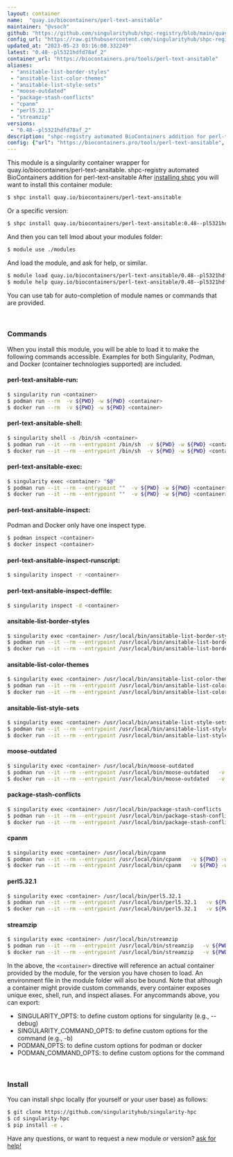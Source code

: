 ```yaml
---
layout: container
name:  "quay.io/biocontainers/perl-text-ansitable"
maintainer: "@vsoch"
github: "https://github.com/singularityhub/shpc-registry/blob/main/quay.io/biocontainers/perl-text-ansitable/container.yaml"
config_url: "https://raw.githubusercontent.com/singularityhub/shpc-registry/main/quay.io/biocontainers/perl-text-ansitable/container.yaml"
updated_at: "2023-05-23 03:16:00.332249"
latest: "0.48--pl5321hdfd78af_2"
container_url: "https://biocontainers.pro/tools/perl-text-ansitable"
aliases:
 - "ansitable-list-border-styles"
 - "ansitable-list-color-themes"
 - "ansitable-list-style-sets"
 - "moose-outdated"
 - "package-stash-conflicts"
 - "cpanm"
 - "perl5.32.1"
 - "streamzip"
versions:
 - "0.48--pl5321hdfd78af_2"
description: "shpc-registry automated BioContainers addition for perl-text-ansitable"
config: {"url": "https://biocontainers.pro/tools/perl-text-ansitable", "maintainer": "@vsoch", "description": "shpc-registry automated BioContainers addition for perl-text-ansitable", "latest": {"0.48--pl5321hdfd78af_2": "sha256:42f2507b647bb09962f4eb7f83ea52dc4a8f4083d8cac1adb2640537d5c53f60"}, "tags": {"0.48--pl5321hdfd78af_2": "sha256:42f2507b647bb09962f4eb7f83ea52dc4a8f4083d8cac1adb2640537d5c53f60"}, "docker": "quay.io/biocontainers/perl-text-ansitable", "aliases": {"ansitable-list-border-styles": "/usr/local/bin/ansitable-list-border-styles", "ansitable-list-color-themes": "/usr/local/bin/ansitable-list-color-themes", "ansitable-list-style-sets": "/usr/local/bin/ansitable-list-style-sets", "moose-outdated": "/usr/local/bin/moose-outdated", "package-stash-conflicts": "/usr/local/bin/package-stash-conflicts", "cpanm": "/usr/local/bin/cpanm", "perl5.32.1": "/usr/local/bin/perl5.32.1", "streamzip": "/usr/local/bin/streamzip"}}
---
```


This module is a singularity container wrapper for quay.io/biocontainers/perl-text-ansitable.
shpc-registry automated BioContainers addition for perl-text-ansitable
After [installing shpc](#install) you will want to install this container module:


```bash
$ shpc install quay.io/biocontainers/perl-text-ansitable
```

Or a specific version:

```bash
$ shpc install quay.io/biocontainers/perl-text-ansitable:0.48--pl5321hdfd78af_2
```

And then you can tell lmod about your modules folder:

```bash
$ module use ./modules
```

And load the module, and ask for help, or similar.

```bash
$ module load quay.io/biocontainers/perl-text-ansitable/0.48--pl5321hdfd78af_2
$ module help quay.io/biocontainers/perl-text-ansitable/0.48--pl5321hdfd78af_2
```

You can use tab for auto-completion of module names or commands that are provided.

<br>

### Commands

When you install this module, you will be able to load it to make the following commands accessible.
Examples for both Singularity, Podman, and Docker (container technologies supported) are included.

#### perl-text-ansitable-run:

```bash
$ singularity run <container>
$ podman run --rm  -v ${PWD} -w ${PWD} <container>
$ docker run --rm  -v ${PWD} -w ${PWD} <container>
```

#### perl-text-ansitable-shell:

```bash
$ singularity shell -s /bin/sh <container>
$ podman run --it --rm --entrypoint /bin/sh  -v ${PWD} -w ${PWD} <container>
$ docker run --it --rm --entrypoint /bin/sh  -v ${PWD} -w ${PWD} <container>
```

#### perl-text-ansitable-exec:

```bash
$ singularity exec <container> "$@"
$ podman run --it --rm --entrypoint ""  -v ${PWD} -w ${PWD} <container> "$@"
$ docker run --it --rm --entrypoint ""  -v ${PWD} -w ${PWD} <container> "$@"
```

#### perl-text-ansitable-inspect:

Podman and Docker only have one inspect type.

```bash
$ podman inspect <container>
$ docker inspect <container>
```

#### perl-text-ansitable-inspect-runscript:

```bash
$ singularity inspect -r <container>
```

#### perl-text-ansitable-inspect-deffile:

```bash
$ singularity inspect -d <container>
```


#### ansitable-list-border-styles

```bash
$ singularity exec <container> /usr/local/bin/ansitable-list-border-styles
$ podman run --it --rm --entrypoint /usr/local/bin/ansitable-list-border-styles   -v ${PWD} -w ${PWD} <container> -c " $@"
$ docker run --it --rm --entrypoint /usr/local/bin/ansitable-list-border-styles   -v ${PWD} -w ${PWD} <container> -c " $@"
```


#### ansitable-list-color-themes

```bash
$ singularity exec <container> /usr/local/bin/ansitable-list-color-themes
$ podman run --it --rm --entrypoint /usr/local/bin/ansitable-list-color-themes   -v ${PWD} -w ${PWD} <container> -c " $@"
$ docker run --it --rm --entrypoint /usr/local/bin/ansitable-list-color-themes   -v ${PWD} -w ${PWD} <container> -c " $@"
```


#### ansitable-list-style-sets

```bash
$ singularity exec <container> /usr/local/bin/ansitable-list-style-sets
$ podman run --it --rm --entrypoint /usr/local/bin/ansitable-list-style-sets   -v ${PWD} -w ${PWD} <container> -c " $@"
$ docker run --it --rm --entrypoint /usr/local/bin/ansitable-list-style-sets   -v ${PWD} -w ${PWD} <container> -c " $@"
```


#### moose-outdated

```bash
$ singularity exec <container> /usr/local/bin/moose-outdated
$ podman run --it --rm --entrypoint /usr/local/bin/moose-outdated   -v ${PWD} -w ${PWD} <container> -c " $@"
$ docker run --it --rm --entrypoint /usr/local/bin/moose-outdated   -v ${PWD} -w ${PWD} <container> -c " $@"
```


#### package-stash-conflicts

```bash
$ singularity exec <container> /usr/local/bin/package-stash-conflicts
$ podman run --it --rm --entrypoint /usr/local/bin/package-stash-conflicts   -v ${PWD} -w ${PWD} <container> -c " $@"
$ docker run --it --rm --entrypoint /usr/local/bin/package-stash-conflicts   -v ${PWD} -w ${PWD} <container> -c " $@"
```


#### cpanm

```bash
$ singularity exec <container> /usr/local/bin/cpanm
$ podman run --it --rm --entrypoint /usr/local/bin/cpanm   -v ${PWD} -w ${PWD} <container> -c " $@"
$ docker run --it --rm --entrypoint /usr/local/bin/cpanm   -v ${PWD} -w ${PWD} <container> -c " $@"
```


#### perl5.32.1

```bash
$ singularity exec <container> /usr/local/bin/perl5.32.1
$ podman run --it --rm --entrypoint /usr/local/bin/perl5.32.1   -v ${PWD} -w ${PWD} <container> -c " $@"
$ docker run --it --rm --entrypoint /usr/local/bin/perl5.32.1   -v ${PWD} -w ${PWD} <container> -c " $@"
```


#### streamzip

```bash
$ singularity exec <container> /usr/local/bin/streamzip
$ podman run --it --rm --entrypoint /usr/local/bin/streamzip   -v ${PWD} -w ${PWD} <container> -c " $@"
$ docker run --it --rm --entrypoint /usr/local/bin/streamzip   -v ${PWD} -w ${PWD} <container> -c " $@"
```



In the above, the `<container>` directive will reference an actual container provided
by the module, for the version you have chosen to load. An environment file in the
module folder will also be bound. Note that although a container
might provide custom commands, every container exposes unique exec, shell, run, and
inspect aliases. For anycommands above, you can export:

 - SINGULARITY_OPTS: to define custom options for singularity (e.g., --debug)
 - SINGULARITY_COMMAND_OPTS: to define custom options for the command (e.g., -b)
 - PODMAN_OPTS: to define custom options for podman or docker
 - PODMAN_COMMAND_OPTS: to define custom options for the command

<br>

### Install

You can install shpc locally (for yourself or your user base) as follows:

```bash
$ git clone https://github.com/singularityhub/singularity-hpc
$ cd singularity-hpc
$ pip install -e .
```

Have any questions, or want to request a new module or version? [ask for help!](https://github.com/singularityhub/singularity-hpc/issues)